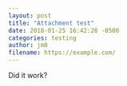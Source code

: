 ```yaml
---
layout: post
title: "Attachment test"
date: 2018-01-25 16:42:28 -0500
categories: testing
author: jm8
filename: https://example.com/
---
```

Did it work?
